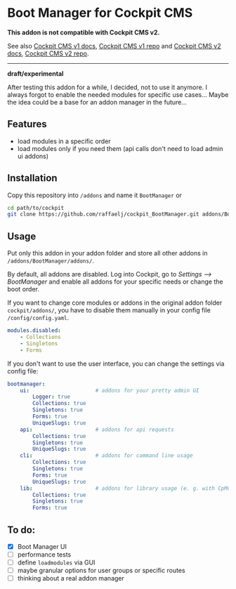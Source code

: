 # Boot Manager for Cockpit CMS

**This addon is not compatible with Cockpit CMS v2.**

See also [Cockpit CMS v1 docs](https://v1.getcockpit.com/documentation), [Cockpit CMS v1 repo](https://github.com/agentejo/cockpit) and [Cockpit CMS v2 docs](https://getcockpit.com/documentation/), [Cockpit CMS v2 repo](https://github.com/Cockpit-HQ/Cockpit).

---

**draft/experimental**

After testing this addon for a while, I decided, not to use it anymore. I always forgot to enable the needed modules for specific use cases... Maybe the idea could be a base for an addon manager in the future...

## Features

* load modules in a specific order
* load modules only if you need them (api calls don't need to load admin ui addons)

## Installation

Copy this repository into `/addons` and name it `BootManager` or

```bash
cd path/to/cockpit
git clone https://github.com/raffaelj/cockpit_BootManager.git addons/BootManager
```

## Usage

Put only this addon in your addon folder and store all other addons in `/addons/BootManager/addons/`.

By default, all addons are disabled. Log into Cockpit, go to *Settings --> BootManager* and enable all addons for your specific needs or change the boot order.

If you want to change core modules or addons in the original addon folder `cockpit/addons/`, you have to disable them manually in your config file `/config/config.yaml`.

```yaml
modules.disabled:
    - Collections
    - Singletons
    - Forms
```

If you don't want to use the user interface, you can change the settings via config file:

```yaml
bootmanager:
    ui:                     # addons for your pretty admin UI
        Logger: true
        Collections: true
        Singletons: true
        Forms: true
        UniqueSlugs: true
    api:                    # addons for api requests
        Collections: true
        Singletons: true
        UniqueSlugs: true
    cli:                    # addons for command line usage
        Collections: true
        Singletons: true
        Forms: true
        UniqueSlugs: true
    lib:                    # addons for library usage (e. g. with CpMultiplane)
        Collections: true
        Singletons: true
        Forms: true
```

## To do:

* [x] Boot Manager UI
* [ ] performance tests
* [ ] define `loadmodules` via GUI
* [ ] maybe granular options for user groups or specific routes
* [ ] thinking about a real addon manager
